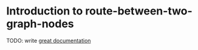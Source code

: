 # Introduction to route-between-two-graph-nodes

TODO: write [great documentation](http://jacobian.org/writing/what-to-write/)
